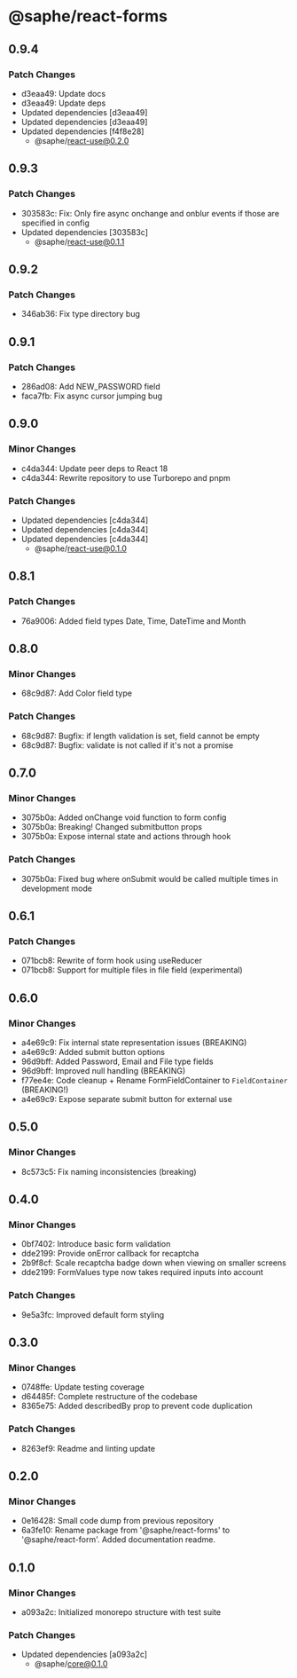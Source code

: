 # @saphe/react-forms

## 0.9.4

### Patch Changes

- d3eaa49: Update docs
- d3eaa49: Update deps
- Updated dependencies [d3eaa49]
- Updated dependencies [d3eaa49]
- Updated dependencies [f4f8e28]
  - @saphe/react-use@0.2.0

## 0.9.3

### Patch Changes

- 303583c: Fix: Only fire async onchange and onblur events if those are specified in config
- Updated dependencies [303583c]
  - @saphe/react-use@0.1.1

## 0.9.2

### Patch Changes

- 346ab36: Fix type directory bug

## 0.9.1

### Patch Changes

- 286ad08: Add NEW_PASSWORD field
- faca7fb: Fix async cursor jumping bug

## 0.9.0

### Minor Changes

- c4da344: Update peer deps to React 18
- c4da344: Rewrite repository to use Turborepo and pnpm

### Patch Changes

- Updated dependencies [c4da344]
- Updated dependencies [c4da344]
- Updated dependencies [c4da344]
  - @saphe/react-use@0.1.0

## 0.8.1

### Patch Changes

- 76a9006: Added field types Date, Time, DateTime and Month

## 0.8.0

### Minor Changes

- 68c9d87: Add Color field type

### Patch Changes

- 68c9d87: Bugfix: if length validation is set, field cannot be empty
- 68c9d87: Bugfix: validate is not called if it's not a promise

## 0.7.0

### Minor Changes

- 3075b0a: Added onChange void function to form config
- 3075b0a: Breaking! Changed submitbutton props
- 3075b0a: Expose internal state and actions through hook

### Patch Changes

- 3075b0a: Fixed bug where onSubmit would be called multiple times in development mode

## 0.6.1

### Patch Changes

- 071bcb8: Rewrite of form hook using useReducer
- 071bcb8: Support for multiple files in file field (experimental)

## 0.6.0

### Minor Changes

- a4e69c9: Fix internal state representation issues (BREAKING)
- a4e69c9: Added submit button options
- 96d9bff: Added Password, Email and File type fields
- 96d9bff: Improved null handling (BREAKING)
- f77ee4e: Code cleanup + Rename FormFieldContainer to `FieldContainer` (BREAKING!)
- a4e69c9: Expose separate submit button for external use

## 0.5.0

### Minor Changes

- 8c573c5: Fix naming inconsistencies (breaking)

## 0.4.0

### Minor Changes

- 0bf7402: Introduce basic form validation
- dde2199: Provide onError callback for recaptcha
- 2b9f8cf: Scale recaptcha badge down when viewing on smaller screens
- dde2199: FormValues type now takes required inputs into account

### Patch Changes

- 9e5a3fc: Improved default form styling

## 0.3.0

### Minor Changes

- 0748ffe: Update testing coverage
- d64485f: Complete restructure of the codebase
- 8365e75: Added describedBy prop to prevent code duplication

### Patch Changes

- 8263ef9: Readme and linting update

## 0.2.0

### Minor Changes

- 0e16428: Small code dump from previous repository
- 6a3fe10: Rename package from '@saphe/react-forms' to '@saphe/react-form'. Added documentation readme.

## 0.1.0

### Minor Changes

- a093a2c: Initialized monorepo structure with test suite

### Patch Changes

- Updated dependencies [a093a2c]
  - @saphe/core@0.1.0
